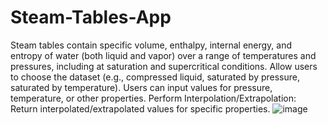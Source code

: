 # Steam-Tables-App
Steam tables contain specific volume, enthalpy, internal energy, and entropy of water (both liquid and vapor) over a range of temperatures and pressures, including at saturation and supercritical conditions.
Allow users to choose the dataset (e.g., compressed liquid, saturated by pressure, saturated by temperature).
Users can input values for pressure, temperature, or other properties.
Perform Interpolation/Extrapolation: Return interpolated/extrapolated values for specific properties.
![image](https://github.com/user-attachments/assets/2ed9d80a-bd86-42ce-9862-e0d67510be88)
